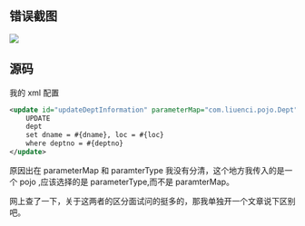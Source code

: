## 错误截图
![](http://ove4nglsb.bkt.clouddn.com/Could%20not%20find%20parameter%20map.png)

## 源码
我的 xml 配置
```xml
<update id="updateDeptInformation" parameterMap="com.liuenci.pojo.Dept">
    UPDATE
    dept
    set dname = #{dname}, loc = #{loc}
    where deptno = #{deptno}
</update>
```
原因出在 parameterMap 和 paramterType 我没有分清，这个地方我传入的是一个 pojo ,应该选择的是 parameterType,而不是 paramterMap。

网上查了一下，关于这两者的区分面试问的挺多的，那我单独开一个文章说下区别吧。
